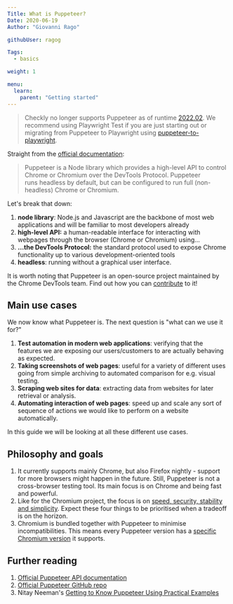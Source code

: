 ```yaml
---
Title: What is Puppeteer?
Date: 2020-06-19
Author: "Giovanni Rago"

githubUser: ragog

Tags:
  - basics

weight: 1

menu:
  learn:
    parent: "Getting started"
---
```


> Checkly no longer supports Puppeteer as of runtime [2022.02](https://www.checklyhq.com/docs/runtimes/specs/). We recommend using Playwright Test if you are just starting out or migrating from Puppeteer to Playwright using [puppeteer-to-playwright](https://github.com/checkly/puppeteer-to-playwright).

Straight from the [official documentation](https://developers.google.com/web/tools/puppeteer):

> Puppeteer is a Node library which provides a high-level API to control Chrome or Chromium over the DevTools Protocol. Puppeteer runs headless by default, but can be configured to run full (non-headless) Chrome or Chromium.

Let's break that down:

<!-- more -->

1. **node library**: Node.js and Javascript are the backbone of most web applications and will be familiar to most developers already
2. **high-level API:** a human-readable interface for interacting with webpages through the browser (Chrome or Chromium) using...
3. **...the DevTools Protocol:** the standard protocol used to expose Chrome functionality up to various development-oriented tools
4. **headless**: running without a graphical user interface.

It is worth noting that Puppeteer is an open-source project maintained by the Chrome DevTools team. Find out how you can [contribute](https://github.com/puppeteer/puppeteer/blob/master/CONTRIBUTING.md) to it!

## Main use cases

We now know what Puppeteer is. The next question is "what can we use it for?"

1. **Test automation in modern web applications**: verifying that the features we are exposing our users/customers to are actually behaving as expected.
2. **Taking screenshots of web pages**: useful for a variety of different uses going from simple archiving to automated comparison for e.g. visual testing.
3. **Scraping web sites for data**: extracting data from websites for later retrieval or analysis.
4. **Automating interaction of web pages**: speed up and scale any sort of sequence of actions we would like to perform on a website automatically.

In this guide we will be looking at all these different use cases.

## Philosophy and goals ##

1. It currently supports mainly Chrome, but also Firefox nightly - support for more browsers might happen in the future. Still, Puppeteer is not a cross-browser testing tool. Its main focus is on Chrome and being fast and powerful.
2. Like for the Chromium project, the focus is on [speed, security, stability and simplicity](https://www.chromium.org/developers/core-principles). Expect these four things to be prioritised when a tradeoff is on the horizon.
3. Chromium is bundled together with Puppeteer to minimise incompatibilities. This means every Puppeteer version has a [specific Chromium version](https://github.com/puppeteer/puppeteer/releases) it supports.

## Further reading
1. [Official Puppeteer API documentation](https://pptr.dev/)
2. [Official Puppeteer GitHub repo](https://github.com/puppeteer/puppeteer)
3. Nitay Neeman's [Getting to Know Puppeteer Using Practical Examples](https://nitayneeman.com/posts/getting-to-know-puppeteer-using-practical-examples/)


